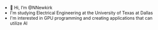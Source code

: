 - 👋 Hi, I’m @NNewkirk
- I'm studying Electrical Engineering at the University of Texas at Dallas
- I'm interested in GPU programming and creating applications that can utilize AI

<!---
NNewkirk/NNewkirk is a ✨ special ✨ repository because its `README.md` (this file) appears on your GitHub profile.
You can click the Preview link to take a look at your changes.
--->
